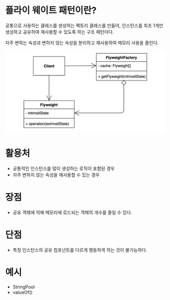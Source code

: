 # 플라이 웨이트 패턴이란?
공통으로 사용하는 클래스를 생성하는 팩토리 클래스를 만들어, 인스턴스를 최초 1개만 생성하고 공유하여 재사용할 수 있도록 하는 구조 패턴이다.

자주 변하는 속성과 변하지 않는 속성을 분리하고 재사용하여 메모리 사용을 줄인다.

![img.png](img.png)

# 활용처
- 공통적인 인스턴스를 많이 생성하는 로직이 포함된 경우
- 자주 변하지 않는 속성을 재사용할 수 있는 경우

# 장점
- 공유 객체에 의해 메모리에 로드되는 객체의 개수를 줄일 수 있다.
# 단점
- 특정 인스턴스의 공유 컴포넌트를 다르게 행동하게 하는 것이 불가능하다.
# 예시
- StringPool
- valueOf()